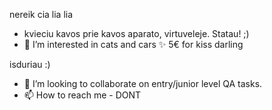nereik cia lia lia 
- kvieciu kavos prie kavos aparato, virtuveleje. Statau! ;)
- 👀 I’m interested in cats and cars ✨
5€ for kiss darling 

isduriau :) 

- 💞️ I’m looking to collaborate on entry/junior level QA tasks.
- 📫 How to reach me - DONT

<!---
dovillee/dovillee is a ✨ VERY special ✨ repository because its `README.md` (this file) appears on your GitHub profile.
You can click the Preview link to take a look at your changes.
--->
